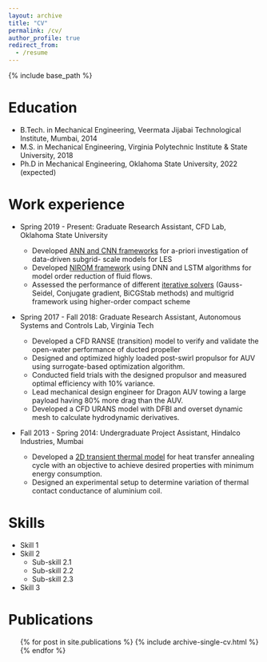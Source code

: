 ```yaml
---
layout: archive
title: "CV"
permalink: /cv/
author_profile: true
redirect_from:
  - /resume
---
```


{% include base_path %}

Education
======
* B.Tech. in Mechanical Engineering, Veermata Jijabai Technological Institute, Mumbai, 2014
* M.S. in Mechanical Engineering, Virginia Polytechnic Institute & State University, 2018
* Ph.D in Mechanical Engineering, Oklahoma State University, 2022 (expected)

Work experience
======
* Spring 2019 - Present: Graduate Research Assistant, CFD Lab, Oklahoma State University 
  * Developed [ANN and CNN frameworks](https://github.com/surajp92/2D_Turbulence) for a-priori investigation of data-driven subgrid-   scale models for LES
  * Developed  [NIROM framework](https://github.com/surajp92/DNN-based-NIROM) using DNN and LSTM algorithms for model order reduction of fluid flows.
  * Assessed the performance of different [iterative solvers](https://github.com/surajp92/Research_Codes/tree/master/Compact\%20Schemes) (Gauss-Seidel, Conjugate gradient, BiCGStab methods) and multigrid framework using higher-order compact scheme

* Spring 2017 - Fall 2018: Graduate Research Assistant, Autonomous Systems and Controls Lab, Virginia Tech
  * Developed a CFD RANSE (transition) model to verify and validate the open-water performance of ducted propeller
  * Designed and optimized highly loaded post-swirl propulsor for AUV using surrogate-based optimization algorithm.
  * Conducted field trials with the designed propulsor and measured optimal efficiency with 10\% variance.
  * Lead mechanical design engineer for Dragon AUV towing a large payload having 80% more drag than the AUV.
  * Developed a CFD URANS model with DFBI and overset dynamic mesh to calculate hydrodynamic derivatives.

* Fall 2013 - Spring 2014: Undergraduate Project Assistant, Hindalco Industries, Mumbai
  * Developed a [2D transient thermal model](https://github.com/surajp92/Undergraduate-Project) for heat transfer annealing cycle with an objective to achieve desired properties with minimum energy consumption.
  * Designed an experimental setup to determine variation of thermal contact conductance of aluminium coil.
  
Skills
======
* Skill 1
* Skill 2
  * Sub-skill 2.1
  * Sub-skill 2.2
  * Sub-skill 2.3
* Skill 3

Publications
======
  <ul>{% for post in site.publications %}
    {% include archive-single-cv.html %}
  {% endfor %}</ul>
  

  
